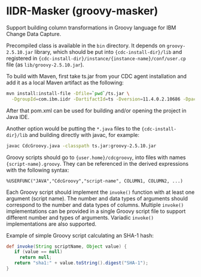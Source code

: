 # IIDR-Masker (groovy-masker)
Support building column transformations in Groovy language for IBM Change Data Capture.

Precompiled class is available in the `bin` directory.
It depends on `groovy-2.5.10.jar` library, which should be put into `{cdc-install-dir}/lib` and registered in `{cdc-install-dir}/instance/{instance-name}/conf/user.cp` file (as `lib/groovy-2.5.10.jar`). 

To build with Maven, first take ts.jar from your CDC agent installation
and add it as a local Maven artifact as the following:

```bash
mvn install:install-file -Dfile=`pwd`/ts.jar \
  -DgroupId=com.ibm.iidr -DartifactId=ts -Dversion=11.4.0.2.10686 -Dpackaging=jar
```

After that pom.xml can be used for building and/or opening the project in Java IDE.

Another option would be putting the `*.java` files to the `{cdc-install-dir}/lib`
and building directly with javac, for example:

```bash
javac CdcGroovy.java -classpath ts.jar:groovy-2.5.10.jar
```

Groovy scripts should go to `{user.home}/cdcgroovy`, into files with names `{script-name}.groovy`.
They can be referenced in the derived expressions with the following syntax:
```
%USERFUNC("JAVA","CdcGroovy","script-name", COLUMN1, COLUMN2, ...)
```

Each Groovy script should implement the `invoke()` function with at least one argument (script name).
The number and data types of arguments should correspond to the number and data types of columns.
Multiple `invoke()` implementations can be provided in a single Groovy script file to support different number and types of arguments.
Variadic `invoke()` implementations are also supported.

Example of simple Groovy script calculating an SHA-1 hash:

```Groovy
def invoke(String scriptName, Object value) {
   if (value == null)
     return null;
   return "sha1:" + value.toString().digest("SHA-1");
}
```
